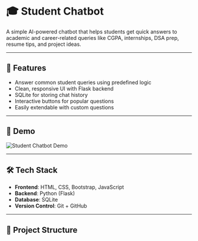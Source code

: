 # 🎓 Student Chatbot

A simple AI-powered chatbot that helps students get quick answers to academic and career-related queries like CGPA, internships, DSA prep, resume tips, and project ideas.

---

## 🚀 Features

- Answer common student queries using predefined logic
- Clean, responsive UI with Flask backend
- SQLite for storing chat history
- Interactive buttons for popular questions
- Easily extendable with custom questions

---

## 📸 Demo

![Student Chatbot Demo](static/chatbot-demo.png)

---

## 🛠 Tech Stack

- **Frontend**: HTML, CSS, Bootstrap, JavaScript
- **Backend**: Python (Flask)
- **Database**: SQLite
- **Version Control**: Git + GitHub

---

## 📁 Project Structure

